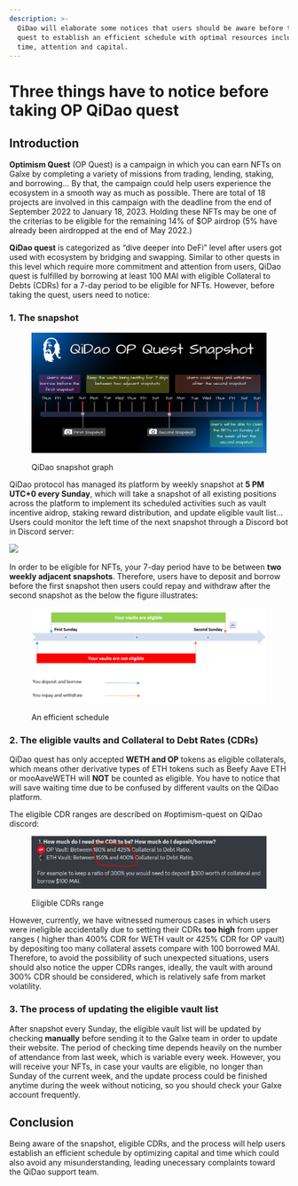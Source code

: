 ```yaml
---
description: >-
  QiDao will elaborate some notices that users should be aware before taking the
  quest to establish an efficient schedule with optimal resources including
  time, attention and capital.
---
```


# Three things have to notice before taking OP QiDao quest

## Introduction

**Optimism Quest** (OP Quest) is a campaign in which you can earn NFTs on Galxe by completing a variety of missions from trading, lending, staking, and borrowing… By that, the campaign could help users experience the ecosystem in a smooth way as much as possible.  There are total of 18 projects are involved in this campaign with the deadline from the end of September 2022 to January 18, 2023. Holding these NFTs may be one of the criterias to be eligible for the remaining 14% of $OP airdrop (5% have already been airdropped at the end of May 2022.)

**QiDao quest** is categorized as “dive deeper into DeFi” level after users got used with ecosystem by bridging and swapping. Similar to other quests in this level which require more commitment and attention from users, QiDao quest is fulfilled by borrowing at least 100 MAI with eligible Collateral to Debts (CDRs) for a 7-day period to be eligible for NFTs. However, before taking the quest, users need to notice:

### 1. The snapshot

<figure><img src="../../.gitbook/assets/Frame 4(4).png" alt=""><figcaption><p>QiDao snapshot graph</p></figcaption></figure>

QiDao protocol has managed its platform by weekly snapshot at **5 PM UTC+0 every Sunday**, which will take a snapshot of all existing positions across the platform to implement its scheduled activities such as vault incentive aidrop, staking reward distribution, and update eligible vault list… Users could monitor the left time of the next snapshot through a Discord bot in Discord server:

![](https://lh6.googleusercontent.com/Z0dJ9C4WbzgddHF5rZuL9fyuBPbiIrHFwbHepTpC59Cjkvprq61a\_8bCnXsc2N1u9xty1M0u8xixhQLcwlK2Xz2adyGEW5YxLL9H01i8LBR1\_W12v6FGiJHvCaJVYN\_QR0zBzc6-UfOrv3890kWh1JDYp1ka0gm3BPZEvJvSaphTfKnzcsczq84uj9aKM-RmOIqkiu-s\_g)

In order to be eligible for NFTs, your 7-day period have to be between **two weekly adjacent snapshots**. Therefore, users have to deposit and borrow before the first snapshot then users could repay and withdraw after the second snapshot as the below the figure illustrates:

<figure><img src="../../.gitbook/assets/Capture (2).PNG" alt=""><figcaption><p>An efficient schedule</p></figcaption></figure>

### 2. The eligible vaults and Collateral to Debt Rates (CDRs)

QiDao quest has only accepted **WETH and OP** tokens as eligible collaterals, which means other derivative types of ETH tokens such as Beefy Aave ETH or mooAaveWETH will **NOT** be counted as eligible. You have to notice that will save waiting time due to be confused by different vaults on the QiDao platform.

The eligible CDR ranges are described on #optimism-quest on QiDao discord:

<figure><img src="../../.gitbook/assets/Capture (3).PNG" alt=""><figcaption><p>Eligible CDRs range</p></figcaption></figure>

However, currently, we have witnessed numerous cases in which users were ineligible accidentally due to setting their CDRs **too high** from upper ranges ( higher than 400% CDR for WETH vault or 425% CDR for OP vault) by depositing too many collateral assets compare with 100 borrowed MAI. Therefore, to avoid the possibility of such unexpected situations, users should also notice the upper CDRs ranges, ideally, the vault with around 300% CDR should be considered, which is relatively safe from market volatility.

### 3. The process of updating the eligible vault list

After snapshot every Sunday, the eligible vault list will be updated by checking **manually** before sending it to the Galxe team in order to update their website. The period of checking time depends heavily on the number of attendance from last week, which is variable every week. However, you will receive your NFTs, in case your vaults are eligible, no longer than Sunday of the current week, and the update process could be finished anytime during the week without noticing, so you should check your Galxe account frequently.

## Conclusion

Being aware of the snapshot, eligible CDRs, and the process will help users establish an efficient schedule by optimizing capital and time which could also avoid any misunderstanding, leading unecessary complaints toward the QiDao support team.
